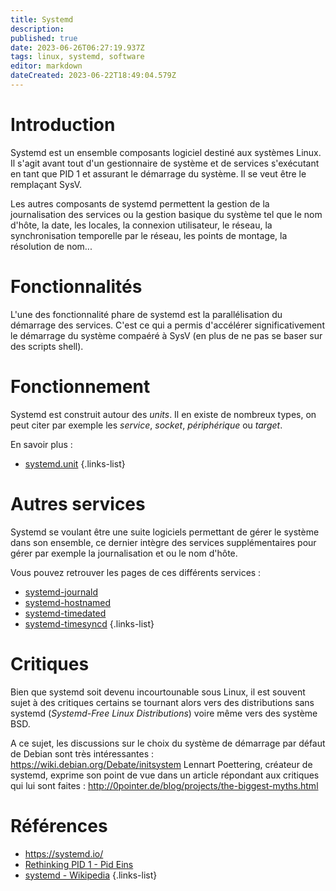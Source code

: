 ```yaml
---
title: Systemd
description: 
published: true
date: 2023-06-26T06:27:19.937Z
tags: linux, systemd, software
editor: markdown
dateCreated: 2023-06-22T18:49:04.579Z
---
```


# Introduction
Systemd est un ensemble composants logiciel destiné aux systèmes Linux. Il s'agit avant tout d'un gestionnaire de système et de services s'exécutant en tant que PID 1 et assurant le démarrage du système. Il se veut être le remplaçant SysV.

Les autres composants de systemd permettent la gestion de la journalisation des services ou la gestion basique du système tel que le nom d'hôte, la date, les locales, la connexion utilisateur, le réseau, la synchronisation temporelle par le réseau, les points de montage, la résolution de nom...

# Fonctionnalités
L'une des fonctionnalité phare de systemd est la parallélisation du démarrage des services. C'est ce qui a permis d'accélérer significativement le démarrage du système compaéré à SysV (en plus de ne pas se baser sur des scripts shell).

# Fonctionnement
Systemd est construit autour des *units*. Il en existe de nombreux types, on peut citer par exemple les *service*, *socket*, *périphérique* ou *target*.

En savoir plus : 
- [systemd.unit](/systemd/unit)
{.links-list}

# Autres services
Systemd se voulant être une suite logiciels permettant de gérer le système dans son ensemble, ce dernier intègre des services supplémentaires pour gérer par exemple la journalisation et ou le nom d'hôte.

Vous pouvez retrouver les pages de ces différents services :

- [systemd-journald](/systemd/journald)
- [systemd-hostnamed](/systemd/hostnamed)
- [systemd-timedated](/systemd/timedated)
- [systemd-timesyncd](/systemd/timesyncd)
{.links-list}

# Critiques
Bien que systemd soit devenu incourtounable sous Linux, il est souvent sujet à des critiques certains se tournant alors vers des distributions sans systemd (*Systemd-Free Linux Distributions*) voire même vers des système BSD.

A ce sujet, les discussions sur le choix du système de démarrage par défaut de Debian sont très intéressantes : https://wiki.debian.org/Debate/initsystem
Lennart Poettering, créateur de systemd, exprime son point de vue dans un article répondant aux critiques qui lui sont faites : http://0pointer.de/blog/projects/the-biggest-myths.html

# Références
- https://systemd.io/
- [Rethinking PID 1 - Pid Eins](http://0pointer.de/blog/projects/systemd.html)
- [systemd - Wikipedia](https://en.wikipedia.org/wiki/Systemd)
{.links-list}
